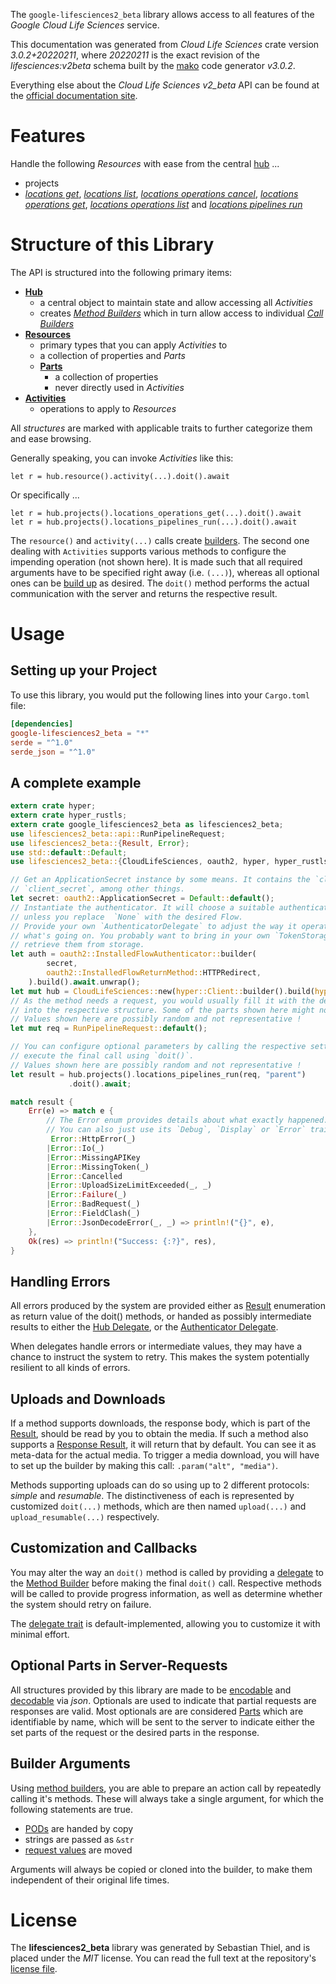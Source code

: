 <!---
DO NOT EDIT !
This file was generated automatically from 'src/mako/api/README.md.mako'
DO NOT EDIT !
-->
The `google-lifesciences2_beta` library allows access to all features of the *Google Cloud Life Sciences* service.

This documentation was generated from *Cloud Life Sciences* crate version *3.0.2+20220211*, where *20220211* is the exact revision of the *lifesciences:v2beta* schema built by the [mako](http://www.makotemplates.org/) code generator *v3.0.2*.

Everything else about the *Cloud Life Sciences* *v2_beta* API can be found at the
[official documentation site](https://cloud.google.com/life-sciences).
# Features

Handle the following *Resources* with ease from the central [hub](https://docs.rs/google-lifesciences2_beta/3.0.2+20220211/google_lifesciences2_beta/CloudLifeSciences) ... 

* projects
 * [*locations get*](https://docs.rs/google-lifesciences2_beta/3.0.2+20220211/google_lifesciences2_beta/api::ProjectLocationGetCall), [*locations list*](https://docs.rs/google-lifesciences2_beta/3.0.2+20220211/google_lifesciences2_beta/api::ProjectLocationListCall), [*locations operations cancel*](https://docs.rs/google-lifesciences2_beta/3.0.2+20220211/google_lifesciences2_beta/api::ProjectLocationOperationCancelCall), [*locations operations get*](https://docs.rs/google-lifesciences2_beta/3.0.2+20220211/google_lifesciences2_beta/api::ProjectLocationOperationGetCall), [*locations operations list*](https://docs.rs/google-lifesciences2_beta/3.0.2+20220211/google_lifesciences2_beta/api::ProjectLocationOperationListCall) and [*locations pipelines run*](https://docs.rs/google-lifesciences2_beta/3.0.2+20220211/google_lifesciences2_beta/api::ProjectLocationPipelineRunCall)




# Structure of this Library

The API is structured into the following primary items:

* **[Hub](https://docs.rs/google-lifesciences2_beta/3.0.2+20220211/google_lifesciences2_beta/CloudLifeSciences)**
    * a central object to maintain state and allow accessing all *Activities*
    * creates [*Method Builders*](https://docs.rs/google-lifesciences2_beta/3.0.2+20220211/google_lifesciences2_beta/client::MethodsBuilder) which in turn
      allow access to individual [*Call Builders*](https://docs.rs/google-lifesciences2_beta/3.0.2+20220211/google_lifesciences2_beta/client::CallBuilder)
* **[Resources](https://docs.rs/google-lifesciences2_beta/3.0.2+20220211/google_lifesciences2_beta/client::Resource)**
    * primary types that you can apply *Activities* to
    * a collection of properties and *Parts*
    * **[Parts](https://docs.rs/google-lifesciences2_beta/3.0.2+20220211/google_lifesciences2_beta/client::Part)**
        * a collection of properties
        * never directly used in *Activities*
* **[Activities](https://docs.rs/google-lifesciences2_beta/3.0.2+20220211/google_lifesciences2_beta/client::CallBuilder)**
    * operations to apply to *Resources*

All *structures* are marked with applicable traits to further categorize them and ease browsing.

Generally speaking, you can invoke *Activities* like this:

```Rust,ignore
let r = hub.resource().activity(...).doit().await
```

Or specifically ...

```ignore
let r = hub.projects().locations_operations_get(...).doit().await
let r = hub.projects().locations_pipelines_run(...).doit().await
```

The `resource()` and `activity(...)` calls create [builders][builder-pattern]. The second one dealing with `Activities` 
supports various methods to configure the impending operation (not shown here). It is made such that all required arguments have to be 
specified right away (i.e. `(...)`), whereas all optional ones can be [build up][builder-pattern] as desired.
The `doit()` method performs the actual communication with the server and returns the respective result.

# Usage

## Setting up your Project

To use this library, you would put the following lines into your `Cargo.toml` file:

```toml
[dependencies]
google-lifesciences2_beta = "*"
serde = "^1.0"
serde_json = "^1.0"
```

## A complete example

```Rust
extern crate hyper;
extern crate hyper_rustls;
extern crate google_lifesciences2_beta as lifesciences2_beta;
use lifesciences2_beta::api::RunPipelineRequest;
use lifesciences2_beta::{Result, Error};
use std::default::Default;
use lifesciences2_beta::{CloudLifeSciences, oauth2, hyper, hyper_rustls};

// Get an ApplicationSecret instance by some means. It contains the `client_id` and 
// `client_secret`, among other things.
let secret: oauth2::ApplicationSecret = Default::default();
// Instantiate the authenticator. It will choose a suitable authentication flow for you, 
// unless you replace  `None` with the desired Flow.
// Provide your own `AuthenticatorDelegate` to adjust the way it operates and get feedback about 
// what's going on. You probably want to bring in your own `TokenStorage` to persist tokens and
// retrieve them from storage.
let auth = oauth2::InstalledFlowAuthenticator::builder(
        secret,
        oauth2::InstalledFlowReturnMethod::HTTPRedirect,
    ).build().await.unwrap();
let mut hub = CloudLifeSciences::new(hyper::Client::builder().build(hyper_rustls::HttpsConnector::with_native_roots().https_or_http().enable_http1().enable_http2().build()), auth);
// As the method needs a request, you would usually fill it with the desired information
// into the respective structure. Some of the parts shown here might not be applicable !
// Values shown here are possibly random and not representative !
let mut req = RunPipelineRequest::default();

// You can configure optional parameters by calling the respective setters at will, and
// execute the final call using `doit()`.
// Values shown here are possibly random and not representative !
let result = hub.projects().locations_pipelines_run(req, "parent")
             .doit().await;

match result {
    Err(e) => match e {
        // The Error enum provides details about what exactly happened.
        // You can also just use its `Debug`, `Display` or `Error` traits
         Error::HttpError(_)
        |Error::Io(_)
        |Error::MissingAPIKey
        |Error::MissingToken(_)
        |Error::Cancelled
        |Error::UploadSizeLimitExceeded(_, _)
        |Error::Failure(_)
        |Error::BadRequest(_)
        |Error::FieldClash(_)
        |Error::JsonDecodeError(_, _) => println!("{}", e),
    },
    Ok(res) => println!("Success: {:?}", res),
}

```
## Handling Errors

All errors produced by the system are provided either as [Result](https://docs.rs/google-lifesciences2_beta/3.0.2+20220211/google_lifesciences2_beta/client::Result) enumeration as return value of
the doit() methods, or handed as possibly intermediate results to either the 
[Hub Delegate](https://docs.rs/google-lifesciences2_beta/3.0.2+20220211/google_lifesciences2_beta/client::Delegate), or the [Authenticator Delegate](https://docs.rs/yup-oauth2/*/yup_oauth2/trait.AuthenticatorDelegate.html).

When delegates handle errors or intermediate values, they may have a chance to instruct the system to retry. This 
makes the system potentially resilient to all kinds of errors.

## Uploads and Downloads
If a method supports downloads, the response body, which is part of the [Result](https://docs.rs/google-lifesciences2_beta/3.0.2+20220211/google_lifesciences2_beta/client::Result), should be
read by you to obtain the media.
If such a method also supports a [Response Result](https://docs.rs/google-lifesciences2_beta/3.0.2+20220211/google_lifesciences2_beta/client::ResponseResult), it will return that by default.
You can see it as meta-data for the actual media. To trigger a media download, you will have to set up the builder by making
this call: `.param("alt", "media")`.

Methods supporting uploads can do so using up to 2 different protocols: 
*simple* and *resumable*. The distinctiveness of each is represented by customized 
`doit(...)` methods, which are then named `upload(...)` and `upload_resumable(...)` respectively.

## Customization and Callbacks

You may alter the way an `doit()` method is called by providing a [delegate](https://docs.rs/google-lifesciences2_beta/3.0.2+20220211/google_lifesciences2_beta/client::Delegate) to the 
[Method Builder](https://docs.rs/google-lifesciences2_beta/3.0.2+20220211/google_lifesciences2_beta/client::CallBuilder) before making the final `doit()` call. 
Respective methods will be called to provide progress information, as well as determine whether the system should 
retry on failure.

The [delegate trait](https://docs.rs/google-lifesciences2_beta/3.0.2+20220211/google_lifesciences2_beta/client::Delegate) is default-implemented, allowing you to customize it with minimal effort.

## Optional Parts in Server-Requests

All structures provided by this library are made to be [encodable](https://docs.rs/google-lifesciences2_beta/3.0.2+20220211/google_lifesciences2_beta/client::RequestValue) and 
[decodable](https://docs.rs/google-lifesciences2_beta/3.0.2+20220211/google_lifesciences2_beta/client::ResponseResult) via *json*. Optionals are used to indicate that partial requests are responses 
are valid.
Most optionals are are considered [Parts](https://docs.rs/google-lifesciences2_beta/3.0.2+20220211/google_lifesciences2_beta/client::Part) which are identifiable by name, which will be sent to 
the server to indicate either the set parts of the request or the desired parts in the response.

## Builder Arguments

Using [method builders](https://docs.rs/google-lifesciences2_beta/3.0.2+20220211/google_lifesciences2_beta/client::CallBuilder), you are able to prepare an action call by repeatedly calling it's methods.
These will always take a single argument, for which the following statements are true.

* [PODs][wiki-pod] are handed by copy
* strings are passed as `&str`
* [request values](https://docs.rs/google-lifesciences2_beta/3.0.2+20220211/google_lifesciences2_beta/client::RequestValue) are moved

Arguments will always be copied or cloned into the builder, to make them independent of their original life times.

[wiki-pod]: http://en.wikipedia.org/wiki/Plain_old_data_structure
[builder-pattern]: http://en.wikipedia.org/wiki/Builder_pattern
[google-go-api]: https://github.com/google/google-api-go-client

# License
The **lifesciences2_beta** library was generated by Sebastian Thiel, and is placed 
under the *MIT* license.
You can read the full text at the repository's [license file][repo-license].

[repo-license]: https://github.com/Byron/google-apis-rsblob/main/LICENSE.md
